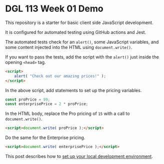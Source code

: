 # DGL 113 Week 01 Demo

This repository is a starter for basic client side JavaScript development.

It is configured for automated testing using GitHub actions and Jest.

The automated tests check for an `alert()`, some JavaScript variables,
and some content injected into the HTML using `document.write()`.

If you want to pass the tests, add the script with the `alert()` just
inside the opening `<head>` tag.

```html
<script>
    alert( "Check out our amazing prices!" );
</script>
```
In the above script, add statements to set up the pricing variables.

```javascript
const proPrice = 99;
const enterprisePrice = 2 * proPrice;
```

In the HTML body, replace the Pro pricing of `15` with a call to
`document.write()`.

```HTML
<script>document.write( proPrice );</script>
```

Do the same for the Enterprise pricing.

```HTML
<script>document.write( enterprisePrice );</script>
```

This post describes how to <a 
href="https://www.koehler.ca/2023/01/08/client-side-javascript-development-github"
target="_blank">
set up your local development
environment</a>.

